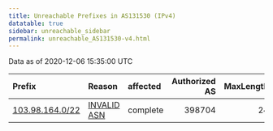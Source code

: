 ```yaml
---
title: Unreachable Prefixes in AS131530 (IPv4)
datatable: true
sidebar: unreachable_sidebar
permalink: unreachable_AS131530-v4.html
---
```


Data as of 2020-12-06 15:35:00 UTC


<div class="datatable-begin"></div>

| Prefix                                                   | Reason                                                                                                  | affected   |   Authorized AS |   MaxLength | Anchor                                       |   unreachable /24s |
|:---------------------------------------------------------|:--------------------------------------------------------------------------------------------------------|:-----------|----------------:|------------:|:---------------------------------------------|-------------------:|
| [103.98.164.0/22](https://stat.ripe.net/103.98.164.0/22) | [INVALID ASN](https://rpki-validator.ripe.net/announcement-preview?asn=AS131530&prefix=103.98.164.0/22) | complete   |          398704 |          24 | [APNIC](unreachable_APNIC_RPKI_Root-v4.html) |                  4 |

<div class="datatable-end"></div>
